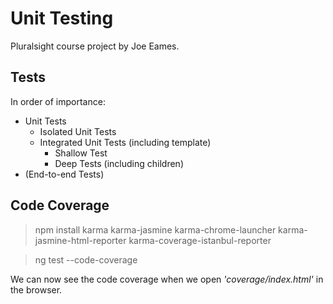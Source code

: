 # Unit Testing

Pluralsight course project by Joe Eames.

## Tests

In order of importance:

- Unit Tests
  - Isolated Unit Tests
  - Integrated Unit Tests (including template)
    - Shallow Test
    - Deep Tests (including children)
- (End-to-end Tests)

## Code Coverage

> npm install karma karma-jasmine karma-chrome-launcher karma-jasmine-html-reporter karma-coverage-istanbul-reporter

> ng test --code-coverage

We can now see the code coverage when we open _'coverage/index.html'_ in the browser.
